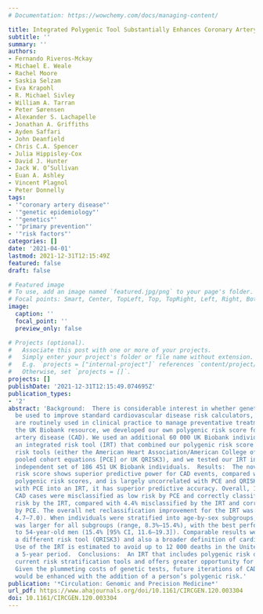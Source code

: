```yaml
---
# Documentation: https://wowchemy.com/docs/managing-content/

title: Integrated Polygenic Tool Substantially Enhances Coronary Artery Disease Prediction
subtitle: ''
summary: ''
authors:
- Fernando Riveros-Mckay
- Michael E. Weale
- Rachel Moore
- Saskia Selzam
- Eva Krapohl
- R. Michael Sivley
- William A. Tarran
- Peter Sørensen
- Alexander S. Lachapelle
- Jonathan A. Griffiths
- Ayden Saffari
- John Deanfield
- Chris C.A. Spencer
- Julia Hippisley-Cox
- David J. Hunter
- Jack W. O’Sullivan
- Euan A. Ashley
- Vincent Plagnol
- Peter Donnelly
tags:
- '"coronary artery disease"'
- '"genetic epidemiology"'
- '"genetics"'
- '"primary prevention"'
- '"risk factors"'
categories: []
date: '2021-04-01'
lastmod: 2021-12-31T12:15:49Z
featured: false
draft: false

# Featured image
# To use, add an image named `featured.jpg/png` to your page's folder.
# Focal points: Smart, Center, TopLeft, Top, TopRight, Left, Right, BottomLeft, Bottom, BottomRight.
image:
  caption: ''
  focal_point: ''
  preview_only: false

# Projects (optional).
#   Associate this post with one or more of your projects.
#   Simply enter your project's folder or file name without extension.
#   E.g. `projects = ["internal-project"]` references `content/project/deep-learning/index.md`.
#   Otherwise, set `projects = []`.
projects: []
publishDate: '2021-12-31T12:15:49.074695Z'
publication_types:
- '2'
abstract: 'Background:  There is considerable interest in whether genetic data can
  be used to improve standard cardiovascular disease risk calculators, as the latter
  are routinely used in clinical practice to manage preventative treatment.  Methods:  Using
  the UK Biobank resource, we developed our own polygenic risk score for coronary
  artery disease (CAD). We used an additional 60 000 UK Biobank individuals to develop
  an integrated risk tool (IRT) that combined our polygenic risk score with established
  risk tools (either the American Heart Association/American College of Cardiology
  pooled cohort equations [PCE] or UK QRISK3), and we tested our IRT in an additional,
  independent set of 186 451 UK Biobank individuals.  Results:  The novel CAD polygenic
  risk score shows superior predictive power for CAD events, compared with other published
  polygenic risk scores, and is largely uncorrelated with PCE and QRISK3. When combined
  with PCE into an IRT, it has superior predictive accuracy. Overall, 10.4% of incident
  CAD cases were misclassified as low risk by PCE and correctly classified as high
  risk by the IRT, compared with 4.4% misclassified by the IRT and correctly classified
  by PCE. The overall net reclassification improvement for the IRT was 5.9% (95% CI,
  4.7–7.0). When individuals were stratified into age-by-sex subgroups, the improvement
  was larger for all subgroups (range, 8.3%–15.4%), with the best performance in 40-
  to 54-year-old men (15.4% [95% CI, 11.6–19.3]). Comparable results were found using
  a different risk tool (QRISK3) and also a broader definition of cardiovascular disease.
  Use of the IRT is estimated to avoid up to 12 000 deaths in the United States over
  a 5-year period.  Conclusions:  An IRT that includes polygenic risk outperforms
  current risk stratification tools and offers greater opportunity for early interventions.
  Given the plummeting costs of genetic tests, future iterations of CAD risk tools
  would be enhanced with the addition of a person’s polygenic risk.'
publication: '*Circulation: Genomic and Precision Medicine*'
url_pdf: https://www.ahajournals.org/doi/10.1161/CIRCGEN.120.003304
doi: 10.1161/CIRCGEN.120.003304
---
```

